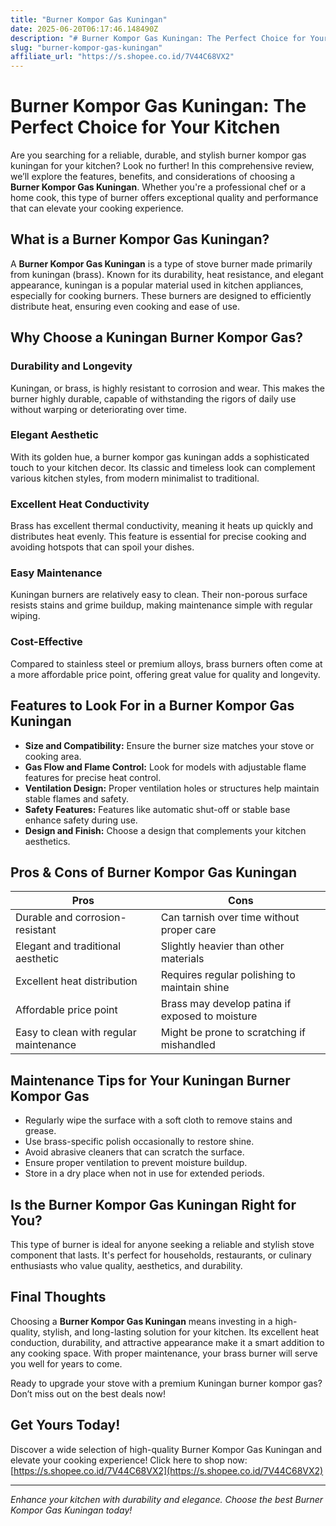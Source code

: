 ```yaml
---
title: "Burner Kompor Gas Kuningan"
date: 2025-06-20T06:17:46.148490Z
description: "# Burner Kompor Gas Kuningan: The Perfect Choice for Your Kitchen..."
slug: "burner-kompor-gas-kuningan"
affiliate_url: "https://s.shopee.co.id/7V44C68VX2"
---
```

# Burner Kompor Gas Kuningan: The Perfect Choice for Your Kitchen

Are you searching for a reliable, durable, and stylish burner kompor gas kuningan for your kitchen? Look no further! In this comprehensive review, we’ll explore the features, benefits, and considerations of choosing a **Burner Kompor Gas Kuningan**. Whether you're a professional chef or a home cook, this type of burner offers exceptional quality and performance that can elevate your cooking experience.

## What is a Burner Kompor Gas Kuningan?

A **Burner Kompor Gas Kuningan** is a type of stove burner made primarily from kuningan (brass). Known for its durability, heat resistance, and elegant appearance, kuningan is a popular material used in kitchen appliances, especially for cooking burners. These burners are designed to efficiently distribute heat, ensuring even cooking and ease of use.

## Why Choose a Kuningan Burner Kompor Gas?

### Durability and Longevity

Kuningan, or brass, is highly resistant to corrosion and wear. This makes the burner highly durable, capable of withstanding the rigors of daily use without warping or deteriorating over time.

### Elegant Aesthetic

With its golden hue, a burner kompor gas kuningan adds a sophisticated touch to your kitchen decor. Its classic and timeless look can complement various kitchen styles, from modern minimalist to traditional.

### Excellent Heat Conductivity

Brass has excellent thermal conductivity, meaning it heats up quickly and distributes heat evenly. This feature is essential for precise cooking and avoiding hotspots that can spoil your dishes.

### Easy Maintenance

Kuningan burners are relatively easy to clean. Their non-porous surface resists stains and grime buildup, making maintenance simple with regular wiping.

### Cost-Effective

Compared to stainless steel or premium alloys, brass burners often come at a more affordable price point, offering great value for quality and longevity.

## Features to Look For in a Burner Kompor Gas Kuningan

- **Size and Compatibility:** Ensure the burner size matches your stove or cooking area.
- **Gas Flow and Flame Control:** Look for models with adjustable flame features for precise heat control.
- **Ventilation Design:** Proper ventilation holes or structures help maintain stable flames and safety.
- **Safety Features:** Features like automatic shut-off or stable base enhance safety during use.
- **Design and Finish:** Choose a design that complements your kitchen aesthetics.

## Pros & Cons of Burner Kompor Gas Kuningan

| **Pros** | **Cons** |
| --- | --- |
| Durable and corrosion-resistant | Can tarnish over time without proper care |
| Elegant and traditional aesthetic | Slightly heavier than other materials |
| Excellent heat distribution | Requires regular polishing to maintain shine |
| Affordable price point | Brass may develop patina if exposed to moisture |
| Easy to clean with regular maintenance | Might be prone to scratching if mishandled |

## Maintenance Tips for Your Kuningan Burner Kompor Gas

- Regularly wipe the surface with a soft cloth to remove stains and grease.
- Use brass-specific polish occasionally to restore shine.
- Avoid abrasive cleaners that can scratch the surface.
- Ensure proper ventilation to prevent moisture buildup.
- Store in a dry place when not in use for extended periods.

## Is the Burner Kompor Gas Kuningan Right for You?

This type of burner is ideal for anyone seeking a reliable and stylish stove component that lasts. It's perfect for households, restaurants, or culinary enthusiasts who value quality, aesthetics, and durability.

## Final Thoughts

Choosing a **Burner Kompor Gas Kuningan** means investing in a high-quality, stylish, and long-lasting solution for your kitchen. Its excellent heat conduction, durability, and attractive appearance make it a smart addition to any cooking space. With proper maintenance, your brass burner will serve you well for years to come.

Ready to upgrade your stove with a premium Kuningan burner kompor gas? Don’t miss out on the best deals now!

## Get Yours Today!

Discover a wide selection of high-quality Burner Kompor Gas Kuningan and elevate your cooking experience! Click here to shop now: [https://s.shopee.co.id/7V44C68VX2](https://s.shopee.co.id/7V44C68VX2)

---

*Enhance your kitchen with durability and elegance. Choose the best Burner Kompor Gas Kuningan today!*